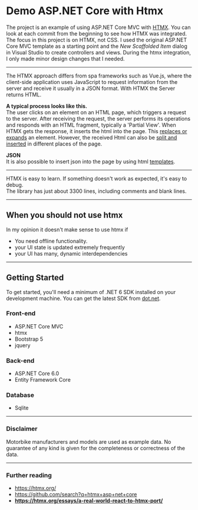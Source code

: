 # Demo ASP.NET Core with Htmx

The project is an example of using ASP.NET Core MVC with [HTMX](https://htmx.org).
You can look at each commit from the beginning to see how HTMX was integrated.  
The focus in this project is on HTMX, not CSS.
I used the original ASP.NET Core MVC template as a starting point and the *New Scaffolded Item* dialog in Visual Studio to create controllers and views.
During the htmx integration, I only made minor design changes that I needed.

---
The HTMX approach differs from spa frameworks such as Vue.js, where the client-side application uses JavaScript to request information from the server and receive it usually in a JSON format.
With HTMX the Server returns HTML.

**A typical process looks like this.**  
The user clicks on an element on an HTML page, which triggers a request to the server. After receiving the request, the server performs its operations and responds with an HTML fragment, typically a 'Partial View'. When HTMX gets the response, it inserts the html into the page. This [replaces or expands](https://htmx.org/attributes/hx-swap/) an element. However, the received Html can also be [split and inserted](https://htmx.org/extensions/multi-swap/) in different places of the page.

**JSON**  
It is also possible to insert json into the page by using html [templates](https://htmx.org/extensions/client-side-templates/).  

---
HTMX is easy to learn.
If something doesn't work as expected, it's easy to debug.  
The library has just about 3300 lines, including comments and blank lines.

---

## When you should not use htmx

In my opinion it doesn't make sense to use htmx if  

- You need offline functionality.
- your UI state is updated extremely frequently
- your UI has many, dynamic interdependencies
  
---

## Getting Started

To get started, you'll need a minimum of .NET 6 SDK installed on your development machine. You can get the latest SDK from [dot.net](https://dotnet.microsoft.com/download).

### Front-end

- ASP.NET Core MVC
- htmx
- Bootstrap 5
- jquery
  
### Back-end

- ASP.NET Core 6.0
- Entity Framework Core

### Database

- Sqlite

---

### Disclaimer

Motorbike manufacturers and models are used as example data.
No guarantee of any kind is given for the completeness or correctness of the data.

---

### Further reading

- <https://htmx.org/>  
- <https://github.com/search?q=htmx+asp+net+core>
- **<https://htmx.org/essays/a-real-world-react-to-htmx-port/>**
